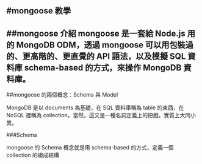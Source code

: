 #mongoose 教學
--
##mongoose 介紹
mongoose 是一套給 Node.js 用的 MongoDB ODM，透過 mongoose 可以用包裝過的、更高階的、更直覺的 API 語法，以及模擬 SQL 資料庫 schema-based 的方式，來操作 MongoDB 資料庫。
--
##mongoose 的兩個概念：Schema 與 Model

MongoDB 是以 documents 為基礎，在 SQL 資料庫稱為 table 的東西，在 NoSQL 裡稱為 collection。當然，這又是一種名詞定義上的把戲，實質上大同小異。

###Schema

mongoose 的 Schema 概念就是用 schema-based 的方式，定義一個 collection 的組成結構
